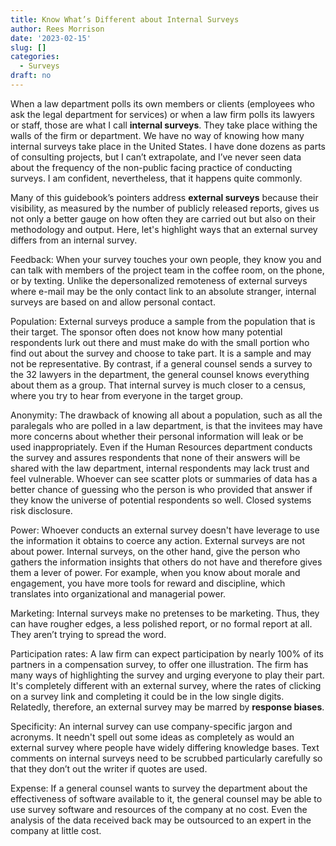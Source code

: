 ```yaml
---
title: Know What’s Different about Internal Surveys
author: Rees Morrison
date: '2023-02-15'
slug: []
categories:
  - Surveys
draft: no
---
```


When a law department polls its own members or clients (employees who ask the legal department for services) or when a law firm polls its lawyers or staff, those are what I call  **internal surveys**.   They take place withing the walls of the firm or department.  We have no way of knowing how many internal surveys take place in the United States.  I have done dozens as parts of consulting projects, but I can’t extrapolate, and I’ve never seen data about the frequency of the non-public facing practice of conducting surveys.  I am confident, nevertheless, that it happens quite commonly.

Many of this guidebook’s pointers address **external surveys** because their visibility, as measured by the number of publicly released reports, gives us not only a better gauge on how often they are carried out but also on their methodology and output. Here, let's highlight ways that an external survey differs from an internal survey.

Feedback:  When your survey touches your own people, they know you and can talk with members of the project team in the coffee room, on the phone, or by texting. Unlike the depersonalized remoteness of external surveys where e-mail may be the only contact link to an absolute stranger, internal surveys are based on and allow personal contact.

Population: External surveys produce a sample from the population that is their target. The sponsor often does not know how many potential respondents lurk out there and must make do with the small portion who find out about the survey and choose to take part. It is a sample and may not be representative. By contrast, if a general counsel sends a survey to the 32 lawyers in the department, the general counsel knows everything about them as a group. That internal survey is much closer to a census, where you try to hear from everyone in the target group.

Anonymity:  The drawback of knowing all about a population, such as all the paralegals who are polled in a law department, is that the invitees may have more concerns about whether their personal information will leak or be used inappropriately. Even if the Human Resources department conducts the survey and assures respondents that none of their answers will be shared with the law department, internal respondents may lack trust and feel vulnerable. Whoever can see scatter plots or summaries of data has a better chance of guessing who the person is who provided that answer if they know the universe of potential respondents so well.  Closed systems risk disclosure.

Power:  Whoever conducts an external survey doesn't have leverage to use the information it obtains to coerce any action. External surveys are not about power. Internal surveys, on the other hand, give the person who gathers the information insights that others do not have and therefore gives them a lever of power.  For example, when you know about morale and engagement, you have more tools for reward and discipline, which translates into organizational and managerial power.

Marketing:  Internal surveys make no pretenses to be marketing. Thus, they can have rougher edges, a less polished report, or no formal report at all.  They aren’t trying to spread the word.

Participation rates:  A law firm can expect participation by nearly 100% of its partners in a compensation survey, to offer one illustration.  The firm has many ways of highlighting the survey and urging everyone to play their part. It's completely different with an external survey, where the rates of clicking on a survey link and completing it could be in the low single digits.  Relatedly, therefore, an external survey may be marred by **response biases**. 

Specificity:  An internal survey can use company-specific jargon and acronyms. It needn't spell out some ideas as completely as would an external survey where people have widely differing knowledge bases.  Text comments on internal surveys need to be scrubbed particularly carefully so that they don’t out the writer if quotes are used.

Expense: If a general counsel wants to survey the department about the effectiveness of software available to it, the general counsel may be able to use survey software and resources of the company at no cost.  Even the analysis of the data received back may be outsourced to an expert in the company at little cost.

<!-- End of post -->
